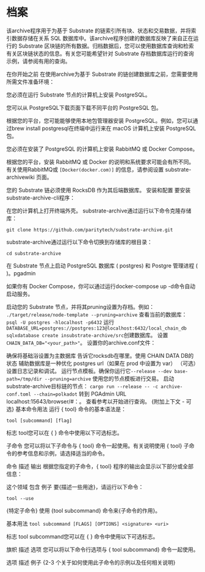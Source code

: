 # 档案
该archive程序用于为基于 Substrate 的链索引所有块、状态和交易数据，并将索引数据存储在关系 SQL 数据库中。该archive程序创建的数据库反映了来自正在运行的 Substrate 区块链的所有数据。归档数据后，您可以使用数据库查询和检索有关区块链状态的信息。有关您可能希望针对 Substrate 存档数据库运行的查询示例，请参阅有用的查询。

在你开始之前
在使用archive为基于 Substrate 的链创建数据库之前，您需要使用所需文件准备环境：

您必须在运行 Substrate 节点的计算机上安装 PostgreSQL。

您可以从 PostgreSQL下载页面下载不同平台的 PostgreSQL 包。

根据您的平台，您可能能够使用本地包管理器安装 PostgreSQL。例如，您可以通过brew install postgresql在终端中运行来在 macOS 计算机上安装 PostgreSQL 包。

您必须在安装了 PostgreSQL 的计算机上安装 RabbitMQ 或 Docker Compose。

根据您的平台，安装 RabbitMQ 或 Docker 的说明和系统要求可能会有所不同。有关使用RabbitMQ或 `[Docker(docker.com)]` 的信息，请参阅设置 substrate-archivewiki 页面。

您的 Substrate 链必须使用 RocksDB 作为其后端数据库。
安装和配置
要安装substrate-archive-cli程序：

在您的计算机上打开终端外壳。
substrate-archive通过运行以下命令克隆存储库：
```
git clone https://github.com/paritytech/substrate-archive.git
```
substrate-archive通过运行以下命令切换到存储库的根目录：
```
cd substrate-archive
```
在 Substrate 节点上启动 PostgreSQL 数据库 ( postgres) 和 Postgre 管理进程 ( )。pgadmin

如果你有 Docker Compose，你可以通过运行docker-compose up -d命令自动启动服务。

启动您的 Substrate 节点，并将其pruning设置为存档。例如： `./target/release/node-template --pruning=archive`
查看当前的数据库： `psql -U postgres -hlocalhost -p6432`
运行`DATABASE_URL=postgres://postgres:123@localhost:6432/local_chain_db sqlxdatabase create insubstrate-archive/src`创建数据库。
设置`CHAIN_DATA_DB="<your_path>"`。
设置你的archive.conf文件：

确保将基础浴设置为主数据库
告诉它rocksdb在哪里。使用 CHAIN DATA DB的状态
辅助数据库是一种优化
postgres url（如果在 prod 中设置为 var）
（可选）设置日志记录和调试。
运行节点模板。确保你运行它`--release --dev base-path=/tmp/dir --pruning=archive`
使用您的节点模板进行交易。
启动substrate-archive目标链的节点： `cargo run --release -- -c archive-conf.toml --chain=polkadot`
转到 PGAdmin URL localhost:15643/browser/#：。
查看参考以开始进行查询。
{附加上下文 - 可选}
基本命令用法
运行 { tool} 命令的基本语法是：

`tool [subcommand] [flag]`

标志
tool您可以在 { } 命令中使用以下可选标志。

子命令
您可以将以下子命令与 { tool} 命令一起使用。有关说明使用 { tool} 子命令的参考信息和示例，请选择适当的命令。

命令	描述
输出
根据您指定的子命令，{ tool} 程序的输出会显示以下部分或全部信息：

这个领域	包含
例子
要{描述一些用途}，请运行以下命令：

`tool --use`

{特定子命令}
使用 {tool subcommand} 命令来{子命令的作用}。

基本用法
`tool subcommand [FLAGS] [OPTIONS] <signature> <uri>`

标志
tool subcommand您可以在 { } 命令中使用以下可选标志。

旗帜	描述
选项
您可以将以下命令行选项与 { tool subcommand} 命令一起使用。

选项	描述
例子
{2-3 个关于如何使用此子命令的示例以及任何相关说明}